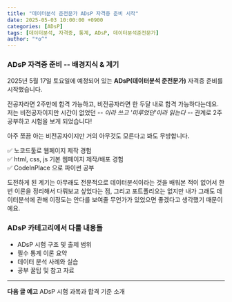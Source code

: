 ```yaml
---
title: "데이터분석 준전문가 ADsP 자격증 준비 시작"
date: 2025-05-03 10:00:00 +0900
categories: [ADsP]
tags: [데이터분석, 자격증, 통계, ADsP, 데이터분석준전문가]
author: "*o^"
---
```


### ADsP 자격증 준비 -- 배경지식 & 계기
2025년 5월 17일 토요일에 예정되어 있는 <span class="text-blue"><strong>ADsP(데이터분석 준전문가)</strong></span> 자격증 준비를 시작했습니다.

전공자라면 2주만에 합격 가능하고, 비전공자라면 한 두달 내로 합격 가능하다는데요. 저는 비전공자이지만 시간이 없었던 _-- 이라 쓰고 '미루었던'이라 읽는다 --_ 관계로 2주 공부하고 시험을 보게 되었습니다!

아주 쪼끔 아는 비전공자이지만 거의 아무것도 모른다고 봐도 무방합니다.

<div class="memo-box">
✅ 노코드툴로 웹페이지 제작 경험<br>
✅ html, css, js 기본 웹페이지 제작/배포 경험<br>
✅ CodeInPlace 으로 파이썬 공부
</div>

도전하게 된 계기는 아무래도 전문적으로 데이터분석이라는 것을 배워본 적이 없어서 <span class="text-blue">한 번 이론을 정리해서 다뤄보고 싶었다</span>는 점, 그리고 포트폴리오는 없지만 내가 그래도 <span class="text-blue">데이터분석에 관해 이정도는 안다를 보여줄 무언가</span>가 있었으면 좋겠다고 생각했기 때문이에요.

### ADsP 카테고리에서 다룰 내용들
- ADsP 시험 구조 및 출제 범위
- 필수 통계 이론 요약
- 데이터 분석 사례와 실습
- 공부 꿀팁 및 참고 자료


---

**다음 글 예고** ADsP 시험 과목과 합격 기준 소개

